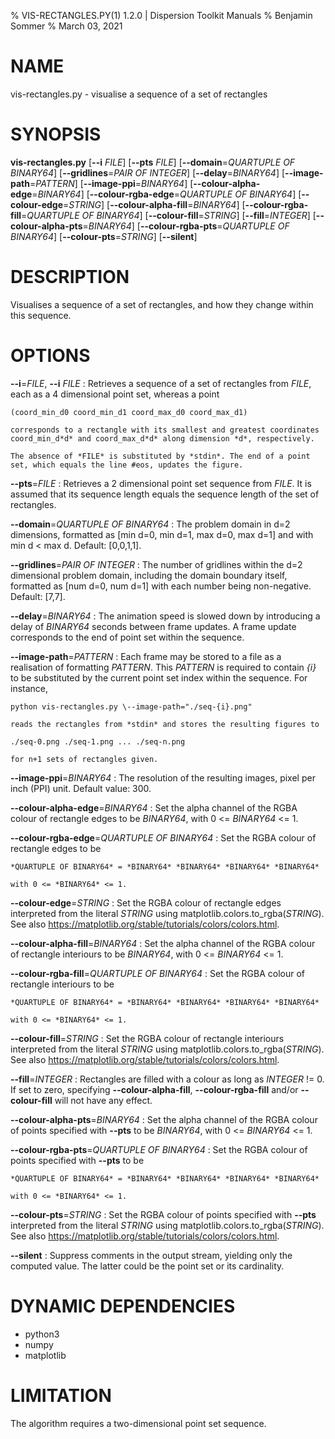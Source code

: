% VIS-RECTANGLES.PY(1) 1.2.0 | Dispersion Toolkit Manuals
% Benjamin Sommer
% March 03, 2021

# NAME

vis-rectangles.py - visualise a sequence of a set of rectangles

# SYNOPSIS

**vis-rectangles.py** [**\--i** *FILE*] [**\--pts** *FILE*] [**\--domain**=*QUARTUPLE OF BINARY64*] [**\--gridlines**=*PAIR OF INTEGER*] [**\--delay**=*BINARY64*] [**\--image-path**=*PATTERN*] [**\--image-ppi**=*BINARY64*] [**\--colour-alpha-edge**=*BINARY64*] [**\--colour-rgba-edge**=*QUARTUPLE OF BINARY64*] [**\--colour-edge**=*STRING*] [**\--colour-alpha-fill**=*BINARY64*] [**\--colour-rgba-fill**=*QUARTUPLE OF BINARY64*] [**\--colour-fill**=*STRING*] [**\--fill**=*INTEGER*] [**\--colour-alpha-pts**=*BINARY64*] [**\--colour-rgba-pts**=*QUARTUPLE OF BINARY64*] [**\--colour-pts**=*STRING*] [**\--silent**]

# DESCRIPTION

Visualises a sequence of a set of rectangles, and how they change within this sequence.

# OPTIONS

**\--i**=*FILE*, **\--i** *FILE*
:   Retrieves a sequence of a set of rectangles from *FILE*, each as a 4 dimensional point set, whereas a point

    (coord_min_d0 coord_min_d1 coord_max_d0 coord_max_d1)

    corresponds to a rectangle with its smallest and greatest coordinates coord_min_d*d* and coord_max_d*d* along dimension *d*, respectively.

    The absence of *FILE* is substituted by *stdin*. The end of a point set, which equals the line #eos, updates the figure.

**\--pts**=*FILE*
:   Retrieves a 2 dimensional point set sequence from *FILE*. It is assumed that its sequence length equals the sequence length of the set of rectangles.

**\--domain**=*QUARTUPLE OF BINARY64*
:   The problem domain in d=2 dimensions, formatted as [min d=0, min d=1, max d=0, max d=1] and with min d < max d. Default: [0,0,1,1].

**\--gridlines**=*PAIR OF INTEGER*
:   The number of gridlines within the d=2 dimensional problem domain, including the domain boundary itself, formatted as [num d=0, num d=1] with each number being non-negative. Default: [7,7].

**\--delay**=*BINARY64*
:   The animation speed is slowed down by introducing a delay of *BINARY64* seconds between frame updates. A frame update corresponds to the end of point set within the sequence.

**\--image-path**=*PATTERN*
:   Each frame may be stored to a file as a realisation of formatting *PATTERN*. This *PATTERN* is required to contain *{i}* to be substituted by the current point set index within the sequence. For instance,

    python vis-rectangles.py \--image-path="./seq-{i}.png"

    reads the rectangles from *stdin* and stores the resulting figures to 

    ./seq-0.png ./seq-1.png ... ./seq-n.png

    for n+1 sets of rectangles given.

**\--image-ppi**=*BINARY64*
:   The resolution of the resulting images, pixel per inch (PPI) unit. Default value: 300.

**\--colour-alpha-edge**=*BINARY64*
:   Set the alpha channel of the RGBA colour of rectangle edges to be *BINARY64*, with 0 <= *BINARY64* <= 1.

**\--colour-rgba-edge**=*QUARTUPLE OF BINARY64*
:   Set the RGBA colour of rectangle edges to be 

    *QUARTUPLE OF BINARY64* = *BINARY64* *BINARY64* *BINARY64* *BINARY64*

    with 0 <= *BINARY64* <= 1.

**\--colour-edge**=*STRING*
:   Set the RGBA colour of rectangle edges interpreted from the literal *STRING* using matplotlib.colors.to_rgba(*STRING*). See also https://matplotlib.org/stable/tutorials/colors/colors.html.

**\--colour-alpha-fill**=*BINARY64*
:   Set the alpha channel of the RGBA colour of rectangle interiours to be *BINARY64*, with 0 <= *BINARY64* <= 1.

**\--colour-rgba-fill**=*QUARTUPLE OF BINARY64*
:   Set the RGBA colour of rectangle interiours to be 

    *QUARTUPLE OF BINARY64* = *BINARY64* *BINARY64* *BINARY64* *BINARY64*

    with 0 <= *BINARY64* <= 1.

**\--colour-fill**=*STRING*
:   Set the RGBA colour of rectangle interiours interpreted from the literal *STRING* using matplotlib.colors.to_rgba(*STRING*). See also https://matplotlib.org/stable/tutorials/colors/colors.html.

**\--fill**=*INTEGER*
:   Rectangles are filled with a colour as long as *INTEGER* != 0. If set to zero, specifying **\--colour-alpha-fill**, **\--colour-rgba-fill** and/or **\--colour-fill** will not have any effect.

**\--colour-alpha-pts**=*BINARY64*
:   Set the alpha channel of the RGBA colour of points specified with **\--pts** to be *BINARY64*, with 0 <= *BINARY64* <= 1.

**\--colour-rgba-pts**=*QUARTUPLE OF BINARY64*
:   Set the RGBA colour of points specified with **\--pts** to be 

    *QUARTUPLE OF BINARY64* = *BINARY64* *BINARY64* *BINARY64* *BINARY64*

    with 0 <= *BINARY64* <= 1.

**\--colour-pts**=*STRING*
:   Set the RGBA colour of points specified with **\--pts** interpreted from the literal *STRING* using matplotlib.colors.to_rgba(*STRING*). See also https://matplotlib.org/stable/tutorials/colors/colors.html.


**\--silent**
:   Suppress comments in the output stream, yielding only the computed value. The latter could be the point set or its cardinality.

# DYNAMIC DEPENDENCIES

* python3
* numpy
* matplotlib

# LIMITATION

The algorithm requires a two-dimensional point set sequence.